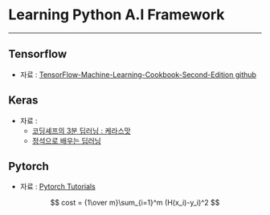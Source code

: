 # Learning Python A.I Framework
---

## Tensorflow

- 자료 : [TensorFlow-Machine-Learning-Cookbook-Second-Edition github](https://github.com/PacktPublishing/TensorFlow-Machine-Learning-Cookbook-Second-Edition)


## Keras

- 자료 :
  - [코딩셰프의 3분 딥러닝 : 케라스맛](https://github.com/jskDr/keraspp)
  - [정석으로 배우는 딥러닝](http://wikibook.co.kr/deep-learning-with-tensorflow/)

## Pytorch

- 자료 : [Pytorch Tutorials](https://pytorch.org/tutorials/beginner/deep_learning_60min_blitz.html)


$$ cost = {1\over m}\sum_{i=1}^m (H(x_i)-y_i)^2 $$
